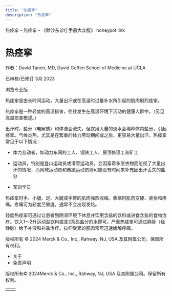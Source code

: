```yaml
---
title: "热痉挛"
description: "热痉挛"
---
```


﻿热痉挛 \- 热痉挛 \- 《默沙东诊疗手册大众版》 honeypot link

# 热痉挛

作者：David Tanen, MD, David Geffen School of Medicine at UCLA

已审核/已修订 3月 2023

浏览专业版

热痉挛是由长时间运动，大量出汗或在高温时过量补水所引起的肌肉剧烈痉挛。

热痉挛是一种轻度的高温损害，往往发生在高温环境下活动的健康人群中。（另见高温损害概述。）

出汗时，盐分（电解质）和体液会流失，但饮用大量的淡水会稀释体内盐分，引起痉挛。气候炎热，尤其是在繁重的体力劳动期间或之后，更容易大量出汗。热痉挛常见于以下情况：

- 体力劳动者，如动力车间的工人、钢铁工人、房顶修理工和矿工

- 运动员，特别是登山运动员或滑雪运动员，会因穿着多层衣物而忽视了大量出汗的情况，而网球运动员和赛跑运动员则可能没有时间来补充因出汗丢失的盐分

- 军训学员


热痉挛时手、小腿、足、大腿或手臂的肌肉强烈收缩。收缩时肌肉变硬、紧张和疼痛。疼痛可为轻度至重度。通常不会出现发热。

轻度热痉挛可通过让患者到阴凉环境下休息并饮用含盐的饮料或进食含盐的食物治疗。饮入1～2升运动型饮料或含2茶匙盐分的水即可。严重热痉挛可通过静脉（经静脉）给予补液和补盐治疗。拉伸受累的肌肉常可迅速缓解疼痛。



版权所有 © 2024
Merck & Co., Inc., Rahway, NJ, USA 及其附属公司。保留所有权利。

- 关于
- 免责声明

版权所有© 2024Merck & Co., Inc., Rahway, NJ, USA 及其附属公司。保留所有权利。

|     |     |
| --- | --- |
|  |  |